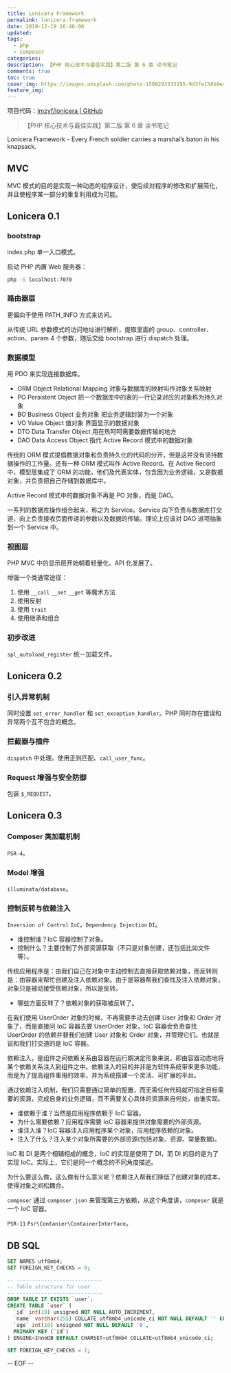 ```yaml
---
title: Lonicera Framework
permalink: lonicera-framework
date: 2019-12-19 16:46:06
updated:
tags:
  - php
  - composer
categories:
description: 【PHP 核心技术与最佳实践】第二版 第 6 章 读书笔记
comments: true
toc: true
cover_img: https://images.unsplash.com/photo-1500293333195-9d3fe158b9e4?ixlib=rb-1.2.1&ixid=eyJhcHBfaWQiOjEyMDd9&auto=format&fit=crop&w=640&q=80
feature_img:
---
```


项目代码：[imzyf/lonicera | GitHub](https://github.com/imzyf/lonicera)

> 【PHP 核心技术与最佳实践】第二版 第 6 章 读书笔记

Lonicera Framework - Every French soldier carries a marshal’s baton in his knapsack.

## MVC

MVC 模式的目的是实现一种动态的程序设计，使后续对程序的修改和扩展简化，并且使程序某一部分的重复利用成为可能。

## Lonicera 0.1

### bootstrap

index.php 单一入口模式。

启动 PHP 内置 Web 服务器：

```bash
php -S localhost:7070
```

### 路由器层

更偏向于使用 PATH_INFO 方式来访问。

从传统 URL 参数模式的访问地址进行解析，提取里面的 group、controller、action、param 4 个参数，随后交给 bootstrap 进行 dispatch 处理。

### 数据模型

用 PDO 来实现连接数据库。

- ORM Object Relational Mapping 对象与数据库的映射叫作对象关系映射
- PO Persistent Object 把一个数据库中的表的一行记录对应的对象称为持久对象
- BO Business Object 业务对象 把业务逻辑封装为一个对象
- VO Value Object 值对象 界面显示的数据对象
- DTO Data Transfer Object 用在热呵呵需要数据传输的地方
- DAO Data Access Object 指代 Active Record 模式中的数据对象

传统的 ORM 模式提倡数据对象和负责持久化的代码的分开，但是这并没有坚持数据操作的工作量。还有一种 ORM 模式叫作 Active Record。在 Active Record 中，模型层集成了 ORM 的功能，他们及代表实体，包含因为业务逻辑，又是数据对象，并负责把自己存储到数据库中。

Active Record 模式中的数据对象不再是 PO 对象，而是 DAO。

一系列的数据库操作组合起来，称之为 Service。Service 向下负责与数据库打交道，向上负责接收页面传递的参数以及数据的传输。理论上应该对 DAO 进项抽象到一个 Service 中。

### 视图层

PHP MVC 中的显示层开始朝着轻量化、API 化发展了。

增强一个类通常途径：

1. 使用 `__call` `__set` `__get` 等魔术方法
2. 使用反射
3. 使用 `trait`
4. 使用继承和组合

### 初步改进

`spl_autoload_register` 统一加载文件。

## Lonicera 0.2

### 引入异常机制

同时设置 `set_error_handler` 和 `set_exception_handler`。PHP 同时存在错误和异常两个互不包含的概念。

### 拦截器与插件

`dispatch` 中处理。使用正则匹配、`call_user_func`。

### Request 增强与安全防御

包装 `$_REQUEST`。

## Lonicera 0.3

### Composer 类加载机制

`PSR-4`。

### Model 增强

`illuminata/database`。

### 控制反转与依赖注入

`Inversion of Control` `IoC`，`Dependency Injection` `DI`。

- 谁控制谁？IoC 容器控制了对象。
- 控制什么？主要控制了外部资源获取（不只是对象创建，还包括比如文件等）。

传统应用程序是：由我们自己在对象中主动控制去直接获取依赖对象，而反转则是：由容器来帮忙创建及注入依赖对象。由于是容器帮我们查找及注入依赖对象，对象只是被动接受依赖对象，所以是反转。

- 哪些方面反转了？依赖对象的获取被反转了。

在我们使用 UserOrder 对象的时候，不再需要手动去创建 User 对象和 Order 对象了，而是直接问 IoC 容器去要 UserOrder 对象，IoC 容器会负责查找 UserOrder 的依赖并替我们创建 User 对象和 Order 对象，并管理它们。也就是说和我们打交道的是 IoC 容器。

依赖注入，是组件之间依赖关系由容器在运行期决定形象来说，即由容器动态地将某个依赖关系注入到组件之中。依赖注入的目的并非是为软件系统带来更多功能，而是为了提高组件重用的效率，并为系统搭建一个灵活、可扩展的平台。

通过依赖注入机制，我们只需要通过简单的配置，而无需任何代码就可指定目标需要的资源，完成自身的业务逻辑，而不需要关心具体的资源来自何处，由谁实现。

- 谁依赖于谁？当然是应用程序依赖于 IoC 容器。
- 为什么需要依赖？应用程序需要 IoC 容器来提供对象需要的外部资源。
- 谁注入谁？IoC 容器注入应用程序某个对象，应用程序依赖的对象。
- 注入了什么？注入某个对象所需要的外部资源(包括对象、资源、常量数据)。

IoC 和 DI 是两个相辅相成的概念，IoC 的实现是使用了 DI，而 DI 的目的是为了实现 IoC。实际上，它们是同一个概念的不同角度描述。

为什么要这么做，这么做有什么意义呢？依赖注入帮我们降低了创建对象的成本，使得对象之间松耦合。

`composer` 通过 `composer.json` 来管理第三方依赖，从这个角度讲，`composer` 就是一个 IoC 容器。

`PSR-11` `Psr\Contanier\ContainerInterface`。

## DB SQL

```sql
SET NAMES utf8mb4;
SET FOREIGN_KEY_CHECKS = 0;

-- ----------------------------
-- Table structure for user
-- ----------------------------
DROP TABLE IF EXISTS `user`;
CREATE TABLE `user` (
  `id` int(10) unsigned NOT NULL AUTO_INCREMENT,
  `name` varchar(255) COLLATE utf8mb4_unicode_ci NOT NULL DEFAULT '' COMMENT '名字',
  `age` int(10) unsigned NOT NULL DEFAULT '0',
  PRIMARY KEY (`id`)
) ENGINE=InnoDB DEFAULT CHARSET=utf8mb4 COLLATE=utf8mb4_unicode_ci;

SET FOREIGN_KEY_CHECKS = 1;
```

-- EOF --
